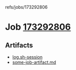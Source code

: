 refs/jobs/173292806

# Job [173292806](https://travis-ci.com/tobiipro/support-firecloud/jobs/173292806)

## Artifacts

* [log.sh-session](log.sh-session)
* [some-job-artifact.md](some-job-artifact.md)

